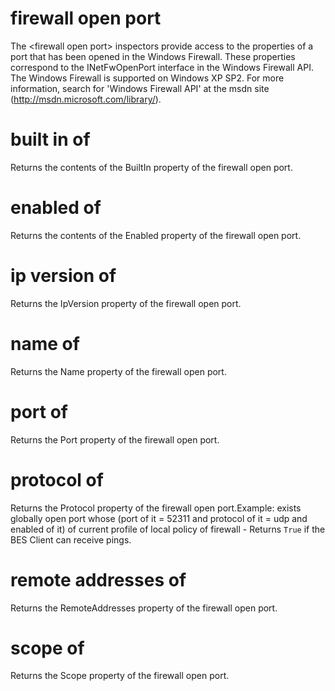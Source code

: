 # firewall open port

The &lt;firewall open port&gt; inspectors provide access to the properties of a port that has been opened in the Windows Firewall. These properties correspond to the INetFwOpenPort interface in the Windows Firewall API. The Windows Firewall is supported on Windows XP SP2. For more information, search for &#39;Windows Firewall API&#39; at the msdn site (http://msdn.microsoft.com/library/).

# built in of <firewall open port>

Returns the contents of the BuiltIn property of the firewall open port.

# enabled of <firewall open port>

Returns the contents of the Enabled property of the firewall open port.

# ip version of <firewall open port>

Returns the IpVersion property of the firewall open port.

# name of <firewall open port>

Returns the Name property of the firewall open port.

# port of <firewall open port>

Returns the Port property of the firewall open port.

# protocol of <firewall open port>

Returns the Protocol property of the firewall open port.Example: exists globally open port whose (port of it = 52311 and protocol of it = udp and enabled of it) of current profile of local policy of firewall - Returns `True` if the BES Client can receive pings.

# remote addresses of <firewall open port>

Returns the RemoteAddresses property of the firewall open port.

# scope of <firewall open port>

Returns the Scope property of the firewall open port.
